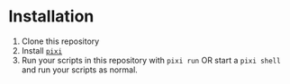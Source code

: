 # Installation

1. Clone this repository
2. Install [`pixi`](https://pixi.sh/latest/installation/)
3. Run your scripts in this repository with `pixi run` OR start a `pixi shell` and run your scripts as normal.
